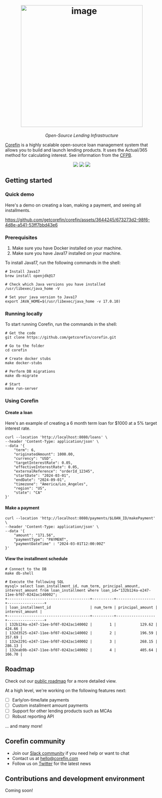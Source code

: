 
<h1 align="center">
  <img style="vertical-align:middle" alt="image" width="400"
  src="./docs/imgs/logo.png">
</h1>
<p align="center">
  <i>Open-Source Lending Infrastructure</i>
</p>


[Corefin](https://corefin.com) is a highly scalable open-source loan management system that allows you to build and launch lending products. It uses the Actual/365 method for calculating interest. See information from the
[CFPB](https://www.consumerfinance.gov/rules-policy/regulations/1030/7/).

<p align="center">
   <a href="https://join.slack.com/t/corefin-community/shared_invite/zt-2emg4brbp-tXuIKP_fWLdOphBtVG~rcA"><img src="https://img.shields.io/badge/Corefin%20Slack%20Community-8A2BE2"></a>
   <a href="(https://github.com/getcorefin/corefin/blob/main/LICENSE"><img src="https://img.shields.io/badge/License-MIT-yellow.svg"></a>
   <a href="https://www.ycombinator.com"><img src="https://img.shields.io/badge/Backed%20by-Y%20Combinator-%23f26625"></a>
</p>


<!--
<h4 align="center">
    <p>
        <a href="#prerequisites">Prerequisites</a> |
        <a href="#getting-started">Getting Started</a> |
        <a href="#roadmap">Roadmap</a> |
    <p>
</h4>
-->


## Getting started

### Quick demo
Here's a demo on creating a loan, making a payment, and seeing all installments.

https://github.com/getcorefin/corefin/assets/3644245/673273d2-98f6-4d8e-a541-53ff7bbd43e6



### Prerequisites
1. Make sure you have Docker installed on your machine.
2. Make sure you have Java17 installed on your machine.

To install Java17, run the following commands in the shell:

```
# Install Java17
brew install openjdk@17

# Check which Java versions you have installed
/usr/libexec/java_home -V

# Set your java version to Java17
export JAVA_HOME=$(/usr/libexec/java_home -v 17.0.10)
```

### Running locally
To start running Corefin, run the commands in the shell:
```
# Get the code
git clone https://github.com/getcorefin/corefin.git

# Go to the folder
cd corefin

# Create docker stubs
make docker-stubs

# Perform DB migrations
make db-migrate

# Start
make run-server
```

### Using Corefin

#### Create a loan
Here's an example of creating a 6 month term loan for $1000 at a 5% target interest rate.
```
curl --location 'http://localhost:8080/loans' \
--header 'Content-Type: application/json' \
--data '{
    "term": 6,
    "originatedAmount": 1000.00,
    "currency": "USD",
    "targetInterestRate": 0.05,
    "effectiveInterestRate": 0.05,
    "externalReference": "orderId_12345",
    "startDate": "2024-03-01",
    "endDate": "2024-09-01",
    "timezone": "America/Los_Angeles",
    "region": "US",
    "state": "CA"
}'
```

#### Make a payment
```
curl --location 'http://localhost:8080/payments/$LOAN_ID/makePayment' \
--header 'Content-Type: application/json' \
--data '{
    "amount": "171.56",
    "paymentType": "PAYMENT",
    "paymentDateTime" : "2024-03-01T12:00:00Z"
}'
```

#### View the installment schedule
```
# Connect to the DB
make db-shell

# Execute the following SQL
mysql> select loan_installment_id, num_term, principal_amount, interest_amount from loan_installment where loan_id="132b124a-e247-11ee-bf07-0242ac140002";
+--------------------------------------+----------+------------------+-----------------+
| loan_installment_id                  | num_term | principal_amount | interest_amount |
+--------------------------------------+----------+------------------+-----------------+
| 132b124a-e247-11ee-bf07-0242ac140002 |        1 |           129.62 |          424.66 |
| 132d3525-e247-11ee-bf07-0242ac140002 |        2 |           196.59 |          357.69 |
| 132e2291-e247-11ee-bf07-0242ac140002 |        3 |           268.15 |          286.13 |
| 132eab9b-e247-11ee-bf07-0242ac140002 |        4 |           405.64 |          166.70 |
```

## Roadmap
Check out our [public roadmap](https://github.com/orgs/getcorefin/projects/1/views/4) for a more detailed view.

At a high level, we're working on the following features next:
- [ ]  Early/on-time/late payments
- [ ]  Custom installment amount payments
- [ ]  Support for other lending products such as MCAs
- [ ]  Robust reporting API

... and many more! 

## Corefin community
* Join our [Slack community](https://join.slack.com/t/corefin-community/shared_invite/zt-2emg4brbp-tXuIKP_fWLdOphBtVG~rcA) if you need help or want to chat
* Contact us at hello@corefin.com
* Follow us on [Twitter](https://twitter.com/GetCorefin) for the latest news


## Contributions and development environment
Coming soon!



